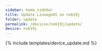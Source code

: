 ```yaml
---
sidebar: home_sidebar
title: Update LineageOS on nx619j
folder: update
permalink: /devices/nx619j/update/
device: nx619j
---
```

{% include templates/device_update.md %}
